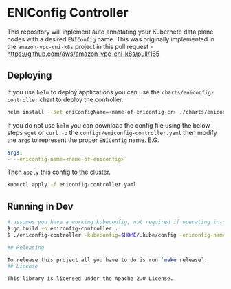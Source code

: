 # ENIConfig Controller

This repository will inplement auto annotating your Kubernete data plane nodes
with a desired `ENIConfig` name. This was originally implemented in the
`amazon-vpc-cni-k8s` project in this pull request - https://github.com/aws/amazon-vpc-cni-k8s/pull/165

## Deploying

If you use `helm` to deploy applications you can use the
`charts/eniconfig-controller` chart to deploy the controller.

```bash
helm install --set eniConfigName=<name-of-eniconfig-cr> ./charts/eniconfig-controller
```

If you do not use `helm` you can download the config file using the below steps
`wget` or `curl -o` the `configs/eniconfig-controller.yaml` then modify the
`args` to represent the proper `ENIConfig` name. E.G.

```yaml
args:
- --eniconfig-name=<name-of-eniconfig>
```

Then `apply` this config to the cluster.

```bash
kubectl apply -f eniconfig-controller.yaml
```

## Running in Dev

```sh
# assumes you have a working kubeconfig, not required if operating in-cluster
$ go build -o eniconfig-controller .
$ ./eniconfig-controller -kubeconfig=$HOME/.kube/config -eniconfig-name=name-of-eni

## Releasing

To release this project all you have to do is run `make release`.
## License

This library is licensed under the Apache 2.0 License.
